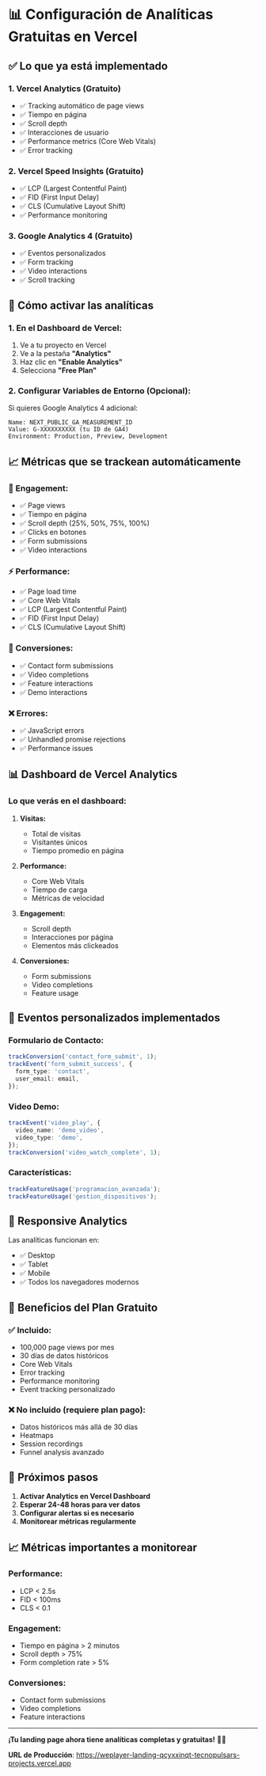 # 📊 Configuración de Analíticas Gratuitas en Vercel

## ✅ Lo que ya está implementado

### **1. Vercel Analytics (Gratuito)**
- ✅ Tracking automático de page views
- ✅ Tiempo en página
- ✅ Scroll depth
- ✅ Interacciones de usuario
- ✅ Performance metrics (Core Web Vitals)
- ✅ Error tracking

### **2. Vercel Speed Insights (Gratuito)**
- ✅ LCP (Largest Contentful Paint)
- ✅ FID (First Input Delay)
- ✅ CLS (Cumulative Layout Shift)
- ✅ Performance monitoring

### **3. Google Analytics 4 (Gratuito)**
- ✅ Eventos personalizados
- ✅ Form tracking
- ✅ Video interactions
- ✅ Scroll tracking

## 🚀 Cómo activar las analíticas

### **1. En el Dashboard de Vercel:**

1. Ve a tu proyecto en Vercel
2. Ve a la pestaña **"Analytics"**
3. Haz clic en **"Enable Analytics"**
4. Selecciona **"Free Plan"**

### **2. Configurar Variables de Entorno (Opcional):**

Si quieres Google Analytics 4 adicional:

```
Name: NEXT_PUBLIC_GA_MEASUREMENT_ID
Value: G-XXXXXXXXXX (tu ID de GA4)
Environment: Production, Preview, Development
```

## 📈 Métricas que se trackean automáticamente

### **🎯 Engagement:**
- ✅ Page views
- ✅ Tiempo en página
- ✅ Scroll depth (25%, 50%, 75%, 100%)
- ✅ Clicks en botones
- ✅ Form submissions
- ✅ Video interactions

### **⚡ Performance:**
- ✅ Page load time
- ✅ Core Web Vitals
- ✅ LCP (Largest Contentful Paint)
- ✅ FID (First Input Delay)
- ✅ CLS (Cumulative Layout Shift)

### **🔄 Conversiones:**
- ✅ Contact form submissions
- ✅ Video completions
- ✅ Feature interactions
- ✅ Demo interactions

### **❌ Errores:**
- ✅ JavaScript errors
- ✅ Unhandled promise rejections
- ✅ Performance issues

## 📊 Dashboard de Vercel Analytics

### **Lo que verás en el dashboard:**

1. **Visitas:**
   - Total de visitas
   - Visitantes únicos
   - Tiempo promedio en página

2. **Performance:**
   - Core Web Vitals
   - Tiempo de carga
   - Métricas de velocidad

3. **Engagement:**
   - Scroll depth
   - Interacciones por página
   - Elementos más clickeados

4. **Conversiones:**
   - Form submissions
   - Video completions
   - Feature usage

## 🔧 Eventos personalizados implementados

### **Formulario de Contacto:**
```typescript
trackConversion('contact_form_submit', 1);
trackEvent('form_submit_success', {
  form_type: 'contact',
  user_email: email,
});
```

### **Video Demo:**
```typescript
trackEvent('video_play', {
  video_name: 'demo_video',
  video_type: 'demo',
});
trackConversion('video_watch_complete', 1);
```

### **Características:**
```typescript
trackFeatureUsage('programacion_avanzada');
trackFeatureUsage('gestion_dispositivos');
```

## 📱 Responsive Analytics

Las analíticas funcionan en:
- ✅ Desktop
- ✅ Tablet
- ✅ Mobile
- ✅ Todos los navegadores modernos

## 🎯 Beneficios del Plan Gratuito

### **✅ Incluido:**
- 100,000 page views por mes
- 30 días de datos históricos
- Core Web Vitals
- Error tracking
- Performance monitoring
- Event tracking personalizado

### **❌ No incluido (requiere plan pago):**
- Datos históricos más allá de 30 días
- Heatmaps
- Session recordings
- Funnel analysis avanzado

## 🚀 Próximos pasos

1. **Activar Analytics en Vercel Dashboard**
2. **Esperar 24-48 horas para ver datos**
3. **Configurar alertas si es necesario**
4. **Monitorear métricas regularmente**

## 📈 Métricas importantes a monitorear

### **Performance:**
- LCP < 2.5s
- FID < 100ms
- CLS < 0.1

### **Engagement:**
- Tiempo en página > 2 minutos
- Scroll depth > 75%
- Form completion rate > 5%

### **Conversiones:**
- Contact form submissions
- Video completions
- Feature interactions

---

**¡Tu landing page ahora tiene analíticas completas y gratuitas!** 🎯✨

**URL de Producción**: https://weplayer-landing-qcyxxinqt-tecnopulsars-projects.vercel.app 